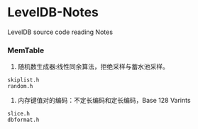 # LevelDB-Notes
LevelDB source code reading Notes

### MemTable 

1. 随机数生成器:线性同余算法，拒绝采样与蓄水池采样。
```
skiplist.h
random.h
```
1. 内存键值对的编码：不定长编码和定长编码，Base 128 Varints

```
slice.h
dbformat.h
```



